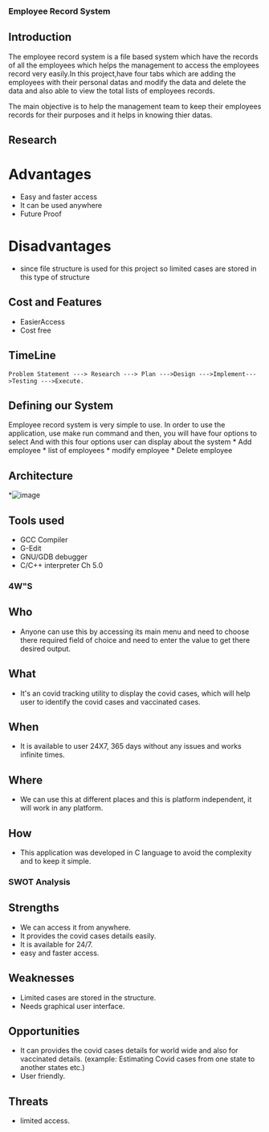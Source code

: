 ### Employee Record System
## Introduction
   The employee record system is a file based system which have the records of all the employees
which helps the management to access the employees record very easily.In this project,have four tabs which are adding the employees with their personal datas and modify the data and delete the data and also able to view the total lists of employees records. 

   The main objective is to help the management team to keep their employees records for their purposes and it helps in knowing thier datas.
    
    
## Research
# Advantages
   * Easy and faster access
   * It can be used anywhere
   * Future Proof
  
# Disadvantages
   * since file structure is used for this project so limited cases are stored in this type of structure

## Cost and Features
  * EasierAccess
  * Cost free
  
## TimeLine

    Problem Statement ---> Research ---> Plan --->Design --->Implement--->Testing --->Execute.

## Defining our System
   Employee record system is very simple to use. In order to use the application, use make run command and then, you will have four options to select And with this four options user can display about the system
    * Add employee
    * list of employees
    * modify employee
    * Delete employee
    
## Architecture
  *![image](https://user-images.githubusercontent.com/102652641/161389698-c090ee90-2e43-4145-aef9-961f28331539.png)
  
## Tools used

* GCC Compiler
* G-Edit
* GNU/GDB debugger
* C/C++ interpreter Ch 5.0

### 4W"S
## Who
  * Anyone can use this by accessing its main menu and need to choose there required field of choice and need to enter the value to get there desired output.
## What
 *  It's an covid tracking utility to display the covid cases, which will help user to identify the covid cases and vaccinated cases.
## When
 *  It is available to user 24X7, 365 days without any issues and works infinite times.
## Where
 * We can use this at different places and this is platform independent, it will work in any platform. 
## How
 * This application was developed in C language to avoid the complexity and to keep it simple. 
### SWOT Analysis
## Strengths
  * We can access it from anywhere.
  * It provides the covid cases details easily.
  * It is available for 24/7.
  * easy and faster access.
## Weaknesses
  * Limited cases are stored in the structure.
  * Needs graphical user interface.
## Opportunities
  * It can provides the covid cases details for world wide and also for vaccinated details.
  (example: Estimating Covid cases from one state to another states etc.) 
  * User friendly.
## Threats
  * limited  access.
  
